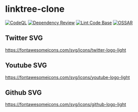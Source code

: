 # linktree-clone

[![CodeQL](https://github.com/milliorn/linktree-clone/actions/workflows/codeql.yml/badge.svg)](https://github.com/milliorn/linktree-clone/actions/workflows/codeql.yml)
[![Dependency Review](https://github.com/milliorn/linktree-clone/actions/workflows/dependency-review.yml/badge.svg)](https://github.com/milliorn/linktree-clone/actions/workflows/dependency-review.yml)
[![Lint Code Base](https://github.com/milliorn/linktree-clone/actions/workflows/super-linter.yml/badge.svg)](https://github.com/milliorn/linktree-clone/actions/workflows/super-linter.yml)
[![OSSAR](https://github.com/milliorn/linktree-clone/actions/workflows/ossar.yml/badge.svg)](https://github.com/milliorn/linktree-clone/actions/workflows/ossar.yml)

## Twitter SVG

<https://fontawesomeicons.com/svg/icons/twitter-logo-light>

## Youtube SVG

<https://fontawesomeicons.com/svg/icons/youtube-logo-light>

## Github SVG

<https://fontawesomeicons.com/svg/icons/github-logo-light>
